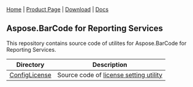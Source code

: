 [Home](https://www.aspose.com/) | [Product Page](https://products.aspose.com/barcode/reporting-services/) | [Download](https://downloads.aspose.com/barcode/reportingservices) | [Docs](https://docs.aspose.com/barcode/reportingservices/)

## Aspose.BarCode for Reporting Services
This repository contains source code of utilites for Aspose.BarCode for Reporting Services.

Directory | Description
-|-
[ConfigLicense](ConfigLicense) | Source code of [license setting utility](https://docs.aspose.com/barcode/reportingservices/install-license/)